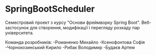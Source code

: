 # SpringBootScheduler

Семестровий проект з курсу "Основи фреймворку Spring Boot". Веб-застосунок для створення, модифікації і перегляду розкаду пар університета.

Команда розробників:
-Романенко Михайло
-Ксенофонтова Софія
-Чорнокозинський Кирило
-Рибак Володимир
-Будаєв Артем

